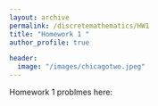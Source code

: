```yaml
---
layout: archive
permalink: /discretemathematics/HW1
title: "Homework 1 "
author_profile: true

header:
  image: "/images/chicagotwo.jpeg"
---
```


Homework 1 problmes here:



